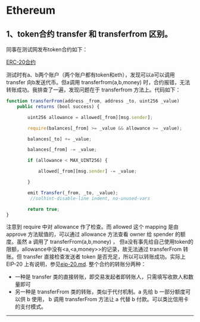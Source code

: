 # **Ethereum**
## **1、token合约 transfer 和 transferfrom 区别。**

同事在测试网发布token合约如下：

[ERC-20合约](https://github.com/ConsenSys/Tokens/blob/fdf687c69d998266a95f15216b1955a4965a0a6d/contracts/eip20/EIP20.sol)

测试时有a、b两个账户（两个账户都有token和eth），发现可以a可以调用 transfer 向b发送代币。但a调用 transferfrom(a,b,money) 时，合约报错，无法转账成功。我排查了一遍，发现问题在于 transferfrom 方法上。代码如下：

```js
function transferFrom(address _from, address _to, uint256 _value)
    public returns (bool success) {

        uint256 allowance = allowed[_from][msg.sender];

        require(balances[_from] >= _value && allowance >= _value);

        balances[_to] += _value;

        balances[_from] -= _value;

        if (allowance < MAX_UINT256) {

            allowed[_from][msg.sender] -= _value;

        }

        emit Transfer(_from, _to, _value);
         //solhint-disable-line indent, no-unused-vars

        return true;
}
```

注意到 require 中对 allowance 作了检查。而 allowed 这个 mapping 是由 approve 方法赋值的，可以通过 allowance 方法查看 owner 给 spender 的额度。虽然 a 调用了 transferFrom(a,b,money) ， 但a没有事先给自己使用token的限额，allowance中没有<a,<a,money>>的记录，故无法通过 transferFrom 转账。但 transfer 直接检查发送者 token 是否充足，所以可以转账成功。实际上 EIP-20 上有说明，参见[eip-20.md](https://github.com/ethereum/EIPs/blob/master/EIPS/eip-20.md). 整个合约的转账分两种：
* 一种是 transfer 类的直接转账，即交易发起者即转账人，只需填写收款人和数量即可
* 另一种是 transferFrom 类的转账，类似于代付机制。a 先给 b 一部分额度可以供 b 使用， b 调用 transferFrom 方法让 a 代替 b 付款。可以类比信用卡的支付模式。

---
